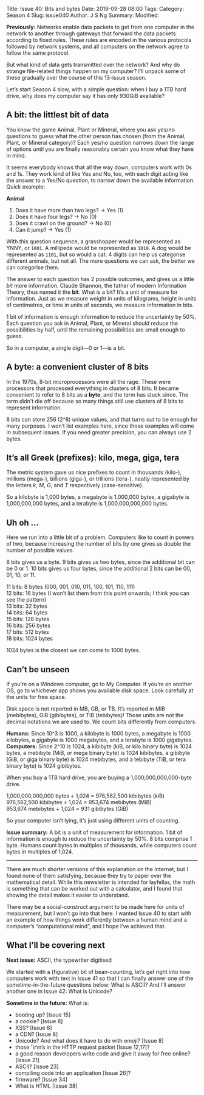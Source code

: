 Title: Issue 40: Bits and bytes
Date: 2019-09-28 08:00
Tags: 
Category: Season 4
Slug: issue040
Author: J S Ng
Summary: 
Modified: 

**Previously:** Networks enable data packets to get from one computer in the network to another through gateways that forward the data packets according to fixed rules. These rules are encoded in the various protocols followed by network systems, and all computers on the network agree to follow the same protocol.

But what kind of data gets transmitted over the network? And why do strange file-related things happen on my computer? I’ll unpack some of these gradually over the course of this 13-issue season.

Let’s start Season 4 slow, with a simple question: when I buy a 1TB hard drive, why does my computer say it has only 930GiB available?

## A bit: the littlest bit of data

You know the game Animal, Plant or Mineral, where you ask yes/no questions to guess what the other person has chosen (from the Animal, Plant, or Mineral category)? Each yes/no question narrows down the range of options until you are finally reasonably certain you know what they have in mind.

It seems everybody knows that all the way down, computers work with 0s and 1s. They work kind of like Yes and No, too, with each digit acting like the answer to a Yes/No question, to narrow down the available information. Quick example:

**Animal**

1. Does it have more than two legs? → Yes (1)
2. Does it have four legs? → No (0)
3. Does it crawl on the ground? → No (0)
4. Can it jump? → Yes (1)

With this question sequence, a grasshopper would be represented as YNNY, or `1001`. A millipede would be represented as `1010`. A dog would be represented as `1101`, but so would a cat. 4 digits can help us categorise different animals, but not all. The more questions we can ask, the better we can categorise them.

The answer to each question has 2 possible outcomes, and gives us a little _bit_ more information. Claude Shannon, the father of modern Information Theory, thus named it the **bit**. What is a bit? It’s a unit of measure for information. Just as we measure weight in units of kilograms, height in units of centimetres, or time in units of seconds, we measure information in bits.

1 bit of information is enough information to reduce the uncertainty by 50%. Each question you ask in Animal, Plant, or Mineral should reduce the possibilities by half, until the remaining possibilities are small enough to guess.

So in a computer, a single digit—0 or 1—is a bit.

## A byte: a convenient cluster of 8 bits

In the 1970s, 8-bit microprocessors were all the rage. These were processors that processed everything in clusters of 8 bits. It became convenient to refer to 8 bits as a **byte**, and the term has stuck since. The term didn’t die off because so many things still use clusters of 8 bits to represent information.

8 bits can store 256 (2^8) unique values, and that turns out to be enough for many purposes. I won’t list examples here, since those examples will come in subsequent issues. If you need greater precision, you can always use 2 bytes.

## It’s all Greek (prefixes): kilo, mega, giga, tera

The metric system gave us nice prefixes to count in thousands (kilo-), millions (mega-), billions (giga-), or trillions (tera-), neatly represented by the letters _k_, _M_, _G_, and _T_ respectively (case-sensitive).

So a kilobyte is 1,000 bytes, a megabyte is 1,000,000 bytes, a gigabyte is 1,000,000,000 bytes, and a terabyte is 1,000,000,000,000 bytes.

## Uh oh …

Here we run into a little bit of a problem. Computers like to count in powers of two, because increasing the number of bits by one gives us double the number of possible values.

8 bits gives us a byte. 9 bits gives us two bytes, since the additional bit can be 0 or 1. 10 bits gives us four bytes, since the additional 2 bits can be 00, 01, 10, or 11.

11 bits: 8 bytes (000, 001, 010, 011, 100, 101, 110, 111)  
12 bits: 16 bytes (I won’t list them from this point onwards; I think you can see the pattern)  
13 bits: 32 bytes  
14 bits: 64 bytes  
15 bits: 128 bytes  
16 bits: 256 bytes  
17 bits: 512 bytes  
18 bits: 1024 bytes  

1024 bytes is the closest we can come to 1000 bytes.

## Can’t be unseen

If you’re on a Windows computer, go to My Computer. If you’re on another OS, go to whichever app shows you available disk space. Look carefully at the units for free space.

Disk space is not reported in MB, GB, or TB. It’s reported in MiB (mebibytes), GiB (gibibytes), or TiB (tebibytes)! Those units are not the decimal notations we are used to. We count bits differently from computers.

**Humans:** Since 10^3 is 1000, a kilobyte is 1000 bytes, a megabyte is 1000 kilobytes, a gigabyte is 1000 megabytes, and a terabyte is 1000 gigabytes.  
**Computers:** Since 2^10 is 1024, a kibibyte (kiB, or kilo binary byte) is 1024 bytes, a mebibyte (MiB, or mega binary byte) is 1024 kibibytes, a gibibyte (GiB, or giga binary byte) is 1024 mebibytes, and a tebibyte (TiB, or tera binary byte) is 1024 gibibytes.  

When you buy a 1TB hard drive, you are buying a 1,000,000,000,000-byte drive.

1,000,000,000,000 bytes ÷ 1,024 = 976,562,500 kibibytes (kiB)  
976,562,500 kibibytes ÷ 1,024 = 953,674 mebibytes (MiB)  
953,674 mebibytes ÷ 1,024 = 931 gibibytes (GiB)  

So your computer isn’t lying, it’s just using different units of counting.

**Issue summary:** A bit is a unit of measurement for information. 1 bit of information is enough to reduce the uncertainty by 50%. 8 bits comprise 1 byte. Humans count bytes in multiples of thousands, while computers count bytes in multiples of 1,024.

-----

There are much shorter versions of this explanation on the Internet, but I found none of them satisfying, because they try to paper over the mathematical detail. While this newsletter is intended for layfellas, the math is something that can be worked out with a calculator, and I found that showing the detail makes it easier to understand.

There may be a social-construct argument to be made here for units of measurement, but I won’t go into that here. I wanted Issue 40 to start with an example of how things work differently between a human mind and a computer’s “computational mind”, and I hope I’ve achieved that.

## What I’ll be covering next

**Next issue:** ASCII, the typewriter digitised

We started with a (figurative) bit of bean-counting, let’s get right into how computers work with text in Issue 41 so that I can finally answer one of the sometime-in-the-future questions below: What is ASCII? And I’ll answer another one in Issue 42: What is Unicode?

**Sometime in the future:** What is:

- booting up? [Issue 15]
- a cookie? [Issue 8]
- XSS? [Issue 8]
- a CDN? [Issue 8]
- Unicode? And what does it have to do with emoji? [Issue 8]
- those '\r\n’s in the HTTP request packet [Issue 12,17]?
- a good reason developers write code and give it away for free online? [Issue 21]
- ASCII? [Issue 23]
- compiling code into an application [Issue 26]?
- firmware? [Issue 34]
- What is HTML [Issue 38]
